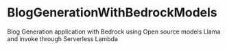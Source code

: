 # BlogGenerationWithBedrockModels
Blog Generation application with Bedrock using Open source models Llama and invoke through Serverless Lambda

